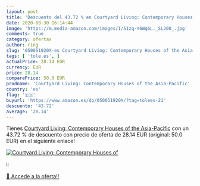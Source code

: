 ```yaml
---
layout: post
title: 'Descuento del 43.72 % en Courtyard Living: Contemporary Houses of'
date: 2020-08-30 16:14:44
image: 'https://m.media-amazon.com/images/I/51zq-Y6Wq6L._SL200_.jpg'
comments: true
category: ofertas
author: ring
slug: '050051920X-es Courtyard Living: Contemporary Houses of the Asia-Pacific'
tags: [ 'tole.es', ]
actualPrice: 28.14 EUR
currency: EUR
price: 28.14
comparePrice: 50.0 EUR
prodname: 'Courtyard Living: Contemporary Houses of the Asia-Pacific'
country: 'es'
flag: '🇪🇸'
buyurl: 'https://www.amazon.es/dp/050051920X/?tag=tolees-21'
descuento: '43.72'
average: '28.14'
---
```


Tienes [Courtyard Living: Contemporary Houses of the Asia-Pacific](https://www.amazon.es/dp/050051920X/?tag=tolees-21) con un 43.72 % de descuento con precio de oferta de 28.14 EUR (original: 50.0 EUR) en el siguiente enlace!

[![Courtyard Living: Contemporary Houses of](https://m.media-amazon.com/images/I/51zq-Y6Wq6L._SL200_.jpg)](https://www.amazon.es/dp/050051920X/?tag=tolees-21)

ℹ️:


[🛒 Accede a la oferta!!](https://www.amazon.es/dp/050051920X/?tag=tolees-21)
